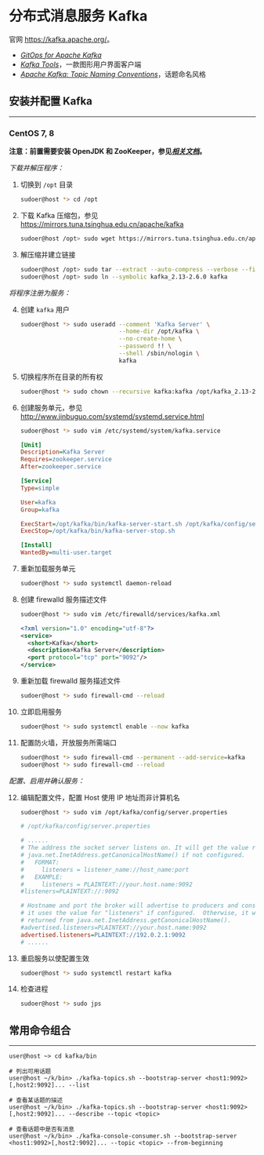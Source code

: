# 分布式消息服务 Kafka

官网 <https://kafka.apache.org/>。

*   [*GitOps for Apache Kafka*](https://devshawn.github.io/kafka-gitops/)
*   [*Kafka Tools*](https://kafkatool.com/)，一款图形用户界面客户端
*   [*Apache Kafka: Topic Naming Conventions*](https://devshawn.com/blog/apache-kafka-topic-naming-conventions/)，话题命名风格

## 安装并配置 Kafka
---

### CentOS 7, 8

**注意：前置需要安装 OpenJDK 和 ZooKeeper，参见[*相关文档*](../ZooKeeper)。**

*下载并解压程序：*

1.  切换到 `/opt` 目录

    ```sh
    sudoer@host *> cd /opt
    ```

0.  下载 Kafka 压缩包，参见 <https://mirrors.tuna.tsinghua.edu.cn/apache/kafka>

    ```sh
    sudoer@host /opt> sudo wget https://mirrors.tuna.tsinghua.edu.cn/apache/kafka/2.6.0/kafka_2.13-2.6.0.tgz
    ```

0.  解压缩并建立链接

    ```sh
    sudoer@host /opt> sudo tar --extract --auto-compress --verbose --file=kafka_2.13-2.6.0.tgz
    sudoer@host /opt> sudo ln --symbolic kafka_2.13-2.6.0 kafka
    ```

*将程序注册为服务：*

4.  创建 `kafka` 用户

    ```sh
    sudoer@host *> sudo useradd --comment 'Kafka Server' \
                                --home-dir /opt/kafka \
                                --no-create-home \
                                --password !! \
                                --shell /sbin/nologin \
                                kafka
    ```

0.  切换程序所在目录的所有权

    ```sh
    sudoer@host *> sudo chown --recursive kafka:kafka /opt/kafka_2.13-2.6.0 /opt/kafka
    ```

0.  创建服务单元，参见 <http://www.jinbuguo.com/systemd/systemd.service.html>

    ```sh
    sudoer@host *> sudo vim /etc/systemd/system/kafka.service
    ```

    ```ini
    [Unit]
    Description=Kafka Server
    Requires=zookeeper.service
    After=zookeeper.service

    [Service]
    Type=simple

    User=kafka
    Group=kafka

    ExecStart=/opt/kafka/bin/kafka-server-start.sh /opt/kafka/config/server.properties
    ExecStop=/opt/kafka/bin/kafka-server-stop.sh

    [Install]
    WantedBy=multi-user.target
    ```

0.  重新加载服务单元

    ```sh
    sudoer@host *> sudo systemctl daemon-reload
    ```

0.  创建 firewalld 服务描述文件

    ```sh
    sudoer@host *> sudo vim /etc/firewalld/services/kafka.xml
    ```

    ```xml
    <?xml version="1.0" encoding="utf-8"?>
    <service>
      <short>Kafka</short>
      <description>Kafka Server</description>
      <port protocol="tcp" port="9092"/>
    </service>
    ```

0.  重新加载 firewalld 服务描述文件

    ```sh
    sudoer@host *> sudo firewall-cmd --reload
    ```

0.  立即启用服务

    ```sh
    sudoer@host *> sudo systemctl enable --now kafka
    ```

0.  配置防火墙，开放服务所需端口

    ```sh
    sudoer@host *> sudo firewall-cmd --permanent --add-service=kafka
    sudoer@host *> sudo firewall-cmd --reload
    ```

*配置、启用并确认服务：*

12. 编辑配置文件，配置 Host 使用 IP 地址而非计算机名

    ```sh
    sudoer@host *> sudo vim /opt/kafka/config/server.properties
    ```

    ```ini
    # /opt/kafka/config/server.properties
    
    # ......
    # The address the socket server listens on. It will get the value returned from 
    # java.net.InetAddress.getCanonicalHostName() if not configured.
    #   FORMAT:
    #     listeners = listener_name://host_name:port
    #   EXAMPLE:
    #     listeners = PLAINTEXT://your.host.name:9092
    #listeners=PLAINTEXT://:9092
    
    # Hostname and port the broker will advertise to producers and consumers. If not set, 
    # it uses the value for "listeners" if configured.  Otherwise, it will use the value
    # returned from java.net.InetAddress.getCanonicalHostName().
    #advertised.listeners=PLAINTEXT://your.host.name:9092
    advertised.listeners=PLAINTEXT://192.0.2.1:9092
    # ......
    ```

0.  重启服务以使配置生效

    ```sh
    sudoer@host *> sudo systemctl restart kafka
    ```

0.  检查进程

    ```sh
    sudoer@host *> sudo jps
    ```

## 常用命令组合
---

```fish
user@host ~> cd kafka/bin

# 列出可用话题
user@host ~/k/bin> ./kafka-topics.sh --bootstrap-server <host1:9092>[,host2:9092]... --list

# 查看某话题的描述
user@host ~/k/bin> ./kafka-topics.sh --bootstrap-server <host1:9092>[,host2:9092]... --describe --topic <topic>

# 查看话题中是否有消息
user@host ~/k/bin> ./kafka-console-consumer.sh --bootstrap-server <host1:9092>[,host2:9092]... --topic <topic> --from-beginning
```
